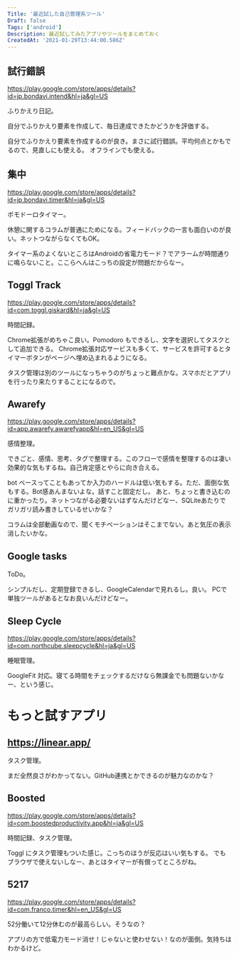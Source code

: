 ```yaml
---
Title: '最近試した自己管理系ツール'
Draft: false
Tags: ['android']
Description: 最近試してみたアプリやツールをまとめておく
CreatedAt: '2021-01-29T13:44:00.586Z'
---
```


## 試行錯誤

https://play.google.com/store/apps/details?id=jp.bondavi.intend&hl=ja&gl=US

ふりかえり日記。

自分でふりかえり要素を作成して、毎日達成できたかどうかを評価する。

自分でふりかえり要素を作成するのが良き。まさに試行錯誤。平均何点とかもでるので、見直しにも使える。
オフラインでも使える。

## 集中

https://play.google.com/store/apps/details?id=jp.bondavi.timer&hl=ja&gl=US

ポモドーロタイマー。

休憩に関するコラムが普通にためになる。フィードバックの一言も面白いのが良い。ネットつながらなくてもOK。

タイマー系のよくないところはAndroidの省電力モード？でアラームが時間通りに鳴らないこと。ここらへんはこっちの設定が問題だからなー。

## Toggl Track

https://play.google.com/store/apps/details?id=com.toggl.giskard&hl=ja&gl=US

時間記録。

Chrome拡張がめちゃこ良い。Pomodoro もできるし、文字を選択してタスクとして追加できる。
Chrome拡張対応サービスも多くて、サービスを許可するとタイマーボタンがページへ埋め込まれるようになる。

タスク管理は別のツールになっちゃうのがちょっと難点かな。スマホだとアプリを行ったり来たりすることになるので。

## Awarefy

https://play.google.com/store/apps/details?id=app.awarefy.awarefyapp&hl=en_US&gl=US

感情整理。

できごと、感情、思考、タグで整理する。このフローで感情を整理するのは凄い効果的な気もするね。自己肯定感とやらに向き合える。

bot ベースってこともあってか入力のハードルは低い気もする。ただ、面倒な気もする。Bot感あんまないよな。話すこと固定だし。
あと、ちょっと書き込むのに重かったり。ネットつながる必要ないはずなんだけどなー、SQLiteあたりでガリガリ読み書きしているせいかな？

コラムは全部動画なので、聞くモチベーションはそこまでない。あと気圧の表示消したいかな。

## Google tasks

ToDo。

シンプルだし、定期登録できるし、GoogleCalendarで見れるし。良い。
PCで単独ツールがあるとなお良いんだけどなー。

## Sleep Cycle

https://play.google.com/store/apps/details?id=com.northcube.sleepcycle&hl=ja&gl=US

睡眠管理。

GoogleFit 対応。寝てる時間をチェックするだけなら無課金でも問題ないかなー、という感じ。

# もっと試すアプリ

## https://linear.app/

タスク管理。

まだ全然良さがわかってない。GitHub連携とかできるのが魅力なのかな？

## Boosted

https://play.google.com/store/apps/details?id=com.boostedproductivity.app&hl=ja&gl=US

時間記録、タスク管理。

Toggl にタスク管理もついた感じ。こっちのほうが反応はいい気もする。
でもブラウザで使えないしなー、あとはタイマーが有償ってところがね。

## 5217

https://play.google.com/store/apps/details?id=com.franco.timer&hl=en_US&gl=US

52分働いて12分休むのが最高らしい。そうなの？

アプリの方で低電力モード消せ！じゃないと使わせない！なのが面倒。気持ちはわかるけど。

